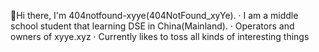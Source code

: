 👋Hi there, I'm 404notfound-xyye(404NotFound_xyYe).
· I am a middle school student that learning DSE in China(Mainland). 
· Operators and owners of xyye.xyz
· Currently likes to toss all kinds of interesting things
